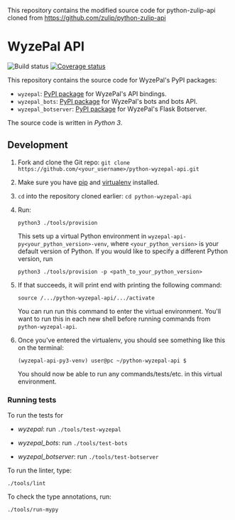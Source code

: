 This repository contains the modified source code for python-zulip-api cloned from https://github.com/zulip/python-zulip-api

# WyzePal API

![Build status](https://travis-ci.org/wyzepal/python-wyzepal-api.svg?branch=master)
[![Coverage status](https://img.shields.io/codecov/c/github/wyzepal/python-wyzepal-api/master.svg)](
https://codecov.io/gh/wyzepal/python-wyzepal-api)

This repository contains the source code for WyzePal's PyPI packages:

* `wyzepal`: [PyPI package](https://pypi.python.org/pypi/wyzepal/)
  for WyzePal's API bindings.
* `wyzepal_bots`: [PyPI package](https://pypi.python.org/pypi/wyzepal-bots)
  for WyzePal's bots and bots API.
* `wyzepal_botserver`: [PyPI package](https://pypi.python.org/pypi/wyzepal-botserver)
  for WyzePal's Flask Botserver.

The source code is written in *Python 3*.

## Development

1. Fork and clone the Git repo:
   `git clone https://github.com/<your_username>/python-wyzepal-api.git`

2. Make sure you have [pip](https://pip.pypa.io/en/stable/installing/)
   and [virtualenv](https://virtualenv.pypa.io/en/stable/installation/)
   installed.

3. `cd` into the repository cloned earlier:
   `cd python-wyzepal-api`

4. Run:
   ```
   python3 ./tools/provision
   ```
   This sets up a virtual Python environment in `wyzepal-api-py<your_python_version>-venv`,
   where `<your_python_version>` is your default version of Python. If you would like to specify
   a different Python version, run
   ```
   python3 ./tools/provision -p <path_to_your_python_version>
   ```

5. If that succeeds, it will print end with printing the following command:
   ```
   source /.../python-wyzepal-api/.../activate
   ```
   You can run run this command to enter the virtual environment.
   You'll want to run this in each new shell before running commands from `python-wyzepal-api`.

6. Once you've entered the virtualenv, you should see something like this on the terminal:
   ```
   (wyzepal-api-py3-venv) user@pc ~/python-wyzepal-api $
   ```
   You should now be able to run any commands/tests/etc. in this
   virtual environment.

### Running tests

To run the tests for

* *wyzepal*: run `./tools/test-wyzepal`

* *wyzepal_bots*: run `./tools/test-bots`

* *wyzepal_botserver*: run `./tools/test-botserver`

To run the linter, type:

`./tools/lint`

To check the type annotations, run:

`./tools/run-mypy`
